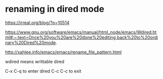 # renaming in dired mode
https://irreal.org/blog/?p=10514

https://www.gnu.org/software/emacs/manual/html_node/emacs/Wdired.html#:~:text=Once%20you%20are%20done%20editing,back%20to%20ordinary%20Dired%20mode.

http://xahlee.info/emacs/emacs/rename_file_pattern.html

wdired means writtable dired

C-x C-q to enter dired
C-c C-c to exit